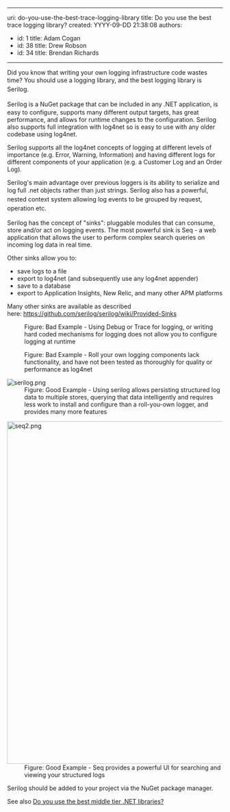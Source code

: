 

---
uri: do-you-use-the-best-trace-logging-library
title: Do you use the best trace logging library?
created: YYYY-09-DD 21:38:08
authors:
  - id: 1
    title: Adam Cogan
  - id: 38
    title: Drew Robson
  - id: 34
    title: Brendan Richards
---




<span class='intro'> <p class="p1">Did you know that writing your own logging infrastructure code wastes time? You should use a logging library, and&#160;t<span style="line-height&#58;20.8px;">he best logging library is Serilog.</span></p><p class="p2"><span style="line-height&#58;20.8px;">Serilog&#160;</span>is a NuGet package that can be included in any .NET application, is easy to configure, supports many different output targets, has great performance, and allows for runtime changes to the configuration. Serilog also&#160;supports&#160;full integration with log4net so is easy to use with any older codebase using log4net.</p> </span>

<p>Serilog supports all the log4net&#160;concepts of logging at different levels of importance (e.g. Error, Warning, Information) and having different logs for different components of your application (e.g. a Customer Log and an Order Log).</p><p class="p1">Serilog's main advantage over previous loggers is its ability to serialize and log full .net objects rather than just strings.<span style="line-height&#58;20.8px;">&#160;Serilog also has a&#160;powerful, nested context system allowing log events to be grouped by request, operation etc.&#160;</span><br></p><p class="p1">Serilog has the concept of &quot;sinks&quot;&#58; pluggable modules that can&#160;consume, store and/or act on logging events. The most powerful sink is Seq - a web application that allows the user to perform complex search queries&#160;on incoming log data in real time.</p><p class="p1">Other sinks allow you to&#58;</p><ul class="p1"><li>save logs to a file<br></li><li>export to log4net (and subsequently use any log4net appender)</li><li>save to a&#160;database</li><li>export to Application Insights, New Relic, and many other APM platforms<br></li></ul><p>Many other sinks are available as described here&#58;&#160;<a href="https&#58;//github.com/serilog/serilog/wiki/Provided-Sinks">https&#58;//github.com/serilog/serilog/wiki/Provided-Sinks </a></p><dl class="badImage"><dt> <img src="/PublishingImages/trace-logging-bad.jpg" alt="" /> </dt><dd>Figure&#58; Bad Example - Using Debug or Trace for logging, or writing hard coded mechanisms for logging does not allow you to configure logging at runtime</dd></dl><dl class="badImage"><dt> <img src="/PublishingImages/trace-logging-bad-2.jpg" alt="" /> </dt><dd>Figure&#58; Bad Example - Roll your own logging components lack functionality, and have not been tested as thoroughly for quality or performance as log4net</dd></dl><dl class="goodImage"><dt> <img alt="serilog.png" src="/PublishingImages/serilog.png" /> </dt><dd>Figure&#58; Good Example - Using serilog&#160;allows persisting structured&#160;log data to multiple stores, querying that data intelligently&#160;and&#160;requires less work to install and configure than a roll-you-own logger, and provides many more features</dd></dl> <dl class="goodImage"> <dt> <img alt="seq2.png" src="/PublishingImages/seq2.png" style="width&#58;800px;" /> </dt><dd>Figure&#58; Good Example - Seq provides a powerful UI for searching and viewing your structured logs</dd></dl><p>Serilog&#160;should be added to your project via the NuGet package manager.<br></p><p>See also&#160;<a href="/_layouts/15/FIXUPREDIRECT.ASPX?WebId=3dfc0e07-e23a-4cbb-aac2-e778b71166a2&amp;TermSetId=07da3ddf-0924-4cd2-a6d4-a4809ae20160&amp;TermId=9ea489f4-032b-4e5b-a0e0-df5a0c3148fe">Do you use the best middle tier .NET libraries?</a></p>



